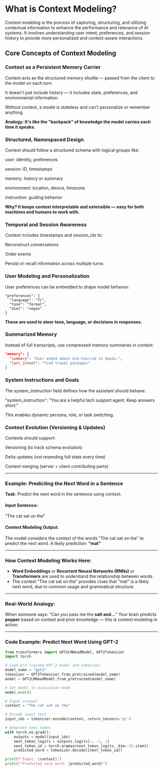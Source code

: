 ﻿# What is Context Modeling?

Context modeling is the process of capturing, structuring, and utilizing contextual information to enhance the performance and relevance of AI systems. It involves understanding user intent, preferences, and session history to provide more personalized and context-aware interactions.

## Core Concepts of Context Modeling

### Context as a Persistent Memory Carrier

Context acts as the structured memory shuttle — passed from the client to the model on each turn.

It doesn't just include history — it includes state, preferences, and environmental information.

Without context, a model is stateless and can't personalize or remember anything.

**Analogy: It's like the "backpack" of knowledge the model carries each time it speaks.**

### Structured, Namespaced Design

Context should follow a structured schema with logical groups like:

user: identity, preferences

session: ID, timestamps

memory: history or summary

environment: location, device, timezone

instruction: guiding behavior

**Why? It keeps context interpretable and extensible — easy for both machines and humans to work with.**

### Temporal and Session Awareness

Context includes timestamps and session_ids to:

Reconstruct conversations

Order events

Persist or recall information across multiple turns

### User Modeling and Personalization

User preferences can be embedded to shape model behavior:

````
"preferences": {
  "language": "fr",
  "tone": "formal",
  "diet": "vegan"
}
````

**These are used to steer tone, language, or decisions in responses.**

### Summarized Memory

Instead of full transcripts, use compressed memory summaries in context:

````json
"memory": {
  "summary": "User asked about eco-tourism in Spain.",
  "last_intent": "find travel packages"
}
````

### System Instructions and Goals

The system_instruction field defines how the assistant should behave:

"system_instruction": "You are a helpful tech support agent. Keep answers short."

This enables dynamic persona, role, or task switching.

### Context Evolution (Versioning & Updates)

Contexts should support:

Versioning (to track schema evolution)

Delta updates (not resending full state every time)

Context merging (server + client contributing parts)

---

### **Example: Predicting the Next Word in a Sentence**

**Task**: Predict the next word in the sentence using context.

#### **Input Sentence**:

"The cat sat on the"

#### **Context Modeling Output**:

The model considers the context of the words "The cat sat on the" to predict the next word.
A likely prediction: **"mat"**

---

### **How Context Modeling Works Here**:

* **Word Embeddings** or **Recurrent Neural Networks (RNNs)** or **Transformers** are used to understand the relationship between words.
* The context "The cat sat on the" provides clues that "mat" is a likely next word, due to common usage and grammatical structure.

---

### **Real-World Analogy**:

When someone says:
"Can you pass me the **salt and...**"
Your brain predicts **pepper** based on context and prior knowledge — this is context modeling in action.

---

### Code Example: Predict Next Word Using GPT-2

````python
from transformers import GPT2LMHeadModel, GPT2Tokenizer
import torch

# Load pre-trained GPT-2 model and tokenizer
model_name = "gpt2"
tokenizer = GPT2Tokenizer.from_pretrained(model_name)
model = GPT2LMHeadModel.from_pretrained(model_name)

# Set model to evaluation mode
model.eval()

# Input context
context = "The cat sat on the"

# Encode input text
input_ids = tokenizer.encode(context, return_tensors='pt')

# Generate next token
with torch.no_grad():
    outputs = model(input_ids)
    next_token_logits = outputs.logits[:, -1, :]
    next_token_id = torch.argmax(next_token_logits, dim=-1).item()
    predicted_word = tokenizer.decode([next_token_id])

print(f"Input: {context}")
print(f"Predicted next word: {predicted_word}")
````